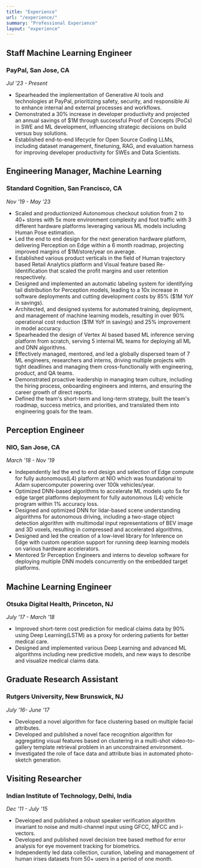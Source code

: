 ```yaml
---
title: "Experience"
url: "/experience/"
summary: "Professional Experience"
layout: "experience"
---
```


<div class="experience-card">

## Staff Machine Learning Engineer
### PayPal, San Jose, CA
*Jul '23 - Present*

- Spearheaded the implementation of Generative AI tools and technologies at PayPal, prioritizing safety, security, and responsible AI to enhance internal and external processes and workflows.
- Demonstrated a 30% increase in developer productivity and projected an annual savings of $1M through successful Proof of Concepts (PoCs) in SWE and ML development, influencing strategic decisions on build versus buy solutions.
- Established end-to-end lifecycle for Open Source Coding LLMs, including dataset management, finetuning, RAG, and evaluation harness for improving developer productivity for SWEs and Data Scientists.
</div>

<div class="experience-card">

## Engineering Manager, Machine Learning
### Standard Cognition, San Francisco, CA
*Nov '19 - May '23*

- Scaled and productionized Autonomous checkout solution from 2 to 40+ stores with 5x more environment complexity and foot traffic with 3 different hardware platforms leveraging various ML models including Human Pose estimation.
- Led the end to end design for the next generation hardware platform, delivering Perception on Edge within a 6 month roadmap, projecting improved margins of $1M/store/year on average.
- Established various product verticals in the field of Human trajectory based Retail Analytics platform and Visual feature based Re-Identification that scaled the profit margins and user retention respectively.
- Designed and implemented an automatic labeling system for identifying tail distribution for Perception models, leading to a 10x increase in software deployments and cutting development costs by 85% ($1M YoY in savings).
- Architected, and designed systems for automated training, deployment, and management of machine learning models, resulting in over 90% operational cost reduction ($1M YoY in savings) and 25% improvement in model accuracy.
- Spearheaded the design of Vertex AI based based ML inference serving platform from scratch, serving 5 internal ML teams for deploying all ML and DNN algorithms.
- Effectively managed, mentored, and led a globally dispersed team of 7 ML engineers, researchers and interns, driving multiple projects with tight deadlines and managing them cross-functionally with engineering, product, and QA teams.
- Demonstrated proactive leadership in managing team culture, including the hiring process, onboarding engineers and interns, and ensuring the career growth of direct reports.
- Defined the team's short-term and long-term strategy, built the team's roadmap, success metrics, and priorities, and translated them into engineering goals for the team.
</div>

<div class="experience-card">

## Perception Engineer
### NIO, San Jose, CA
*March '18 - Nov '19*

- Independently led the end to end design and selection of Edge compute for fully autonomous(L4) platform at NIO which was foundational to Adam supercomputer powering over 100k vehicles/year.
- Optimized DNN-based algorithms to accelerate ML models upto 5x for edge target platforms deployment for fully autonomous (L4) vehicle program within 1% accuracy loss.
- Designed and optimized DNN for lidar-based scene understanding algorithms for autonomous driving, including a two-stage object detection algorithm with multimodal input representations of BEV image and 3D voxels, resulting in compressed and accelerated algorithms.
- Designed and led the creation of a low-level library for Inference on Edge with custom operation support for running deep learning models on various hardware accelerators.
- Mentored Sr Perception Engineers and interns to develop software for deploying multiple DNN models concurrently on the embedded target platforms.
</div>

<div class="experience-card">

## Machine Learning Engineer
### Otsuka Digital Health, Princeton, NJ
*July '17 - March '18*

- Improved short-term cost prediction for medical claims data by 90% using Deep Learning(LSTM) as a proxy for ordering patients for better medical care.
- Designed and implemented various Deep Learning and advanced ML algorithms including new predictive models, and new ways to describe and visualize medical claims data.
</div>

<div class="experience-card">

## Graduate Research Assistant
### Rutgers University, New Brunswick, NJ
*July '16- June '17*

- Developed a novel algorithm for face clustering based on multiple facial attributes.
- Developed and published a novel face recognition algorithm for aggregating visual features based on clustering in a multi-shot video-to-gallery template retrieval problem in an unconstrained environment.
- Investigated the role of face data and attribute bias in automated photo-sketch generation.
</div>

<div class="experience-card">

## Visiting Researcher
### Indian Institute of Technology, Delhi, India
*Dec '11 - July '15*

- Developed and published a robust speaker verification algorithm invariant to noise and multi-channel input using GFCC, MFCC and i-vectors.
- Developed and published novel decision tree based method for error analysis for eye movement tracking for biometrics.
- Independently led data collection, curation, labeling and management of human irises datasets from 50+ users in a period of one month.
</div>
